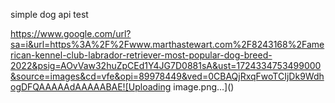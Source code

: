 simple dog api test


https://www.google.com/url?sa=i&url=https%3A%2F%2Fwww.marthastewart.com%2F8243168%2Famerican-kennel-club-labrador-retriever-most-popular-dog-breed-2022&psig=AOvVaw32huZpCEd1Y4JG7D0881sA&ust=1724334753499000&source=images&cd=vfe&opi=89978449&ved=0CBAQjRxqFwoTCIjDk9WdhogDFQAAAAAdAAAAABAE![Uploading image.png…]()
